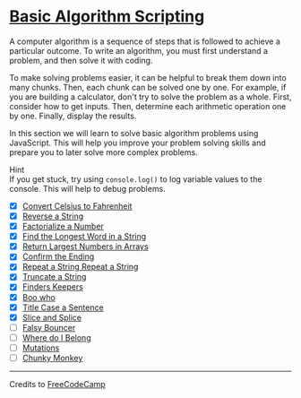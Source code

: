# [Basic Algorithm Scripting](https://learn.freecodecamp.org/javascript-algorithms-and-data-structures/basic-algorithm-scripting)

A computer algorithm is a sequence of steps that is followed to achieve a particular outcome. To write an algorithm, you must first understand a problem, and then solve it with coding.

To make solving problems easier, it can be helpful to break them down into many chunks. Then, each chunk can be solved one by one. For example, if you are building a calculator, don't try to solve the problem as a whole. First, consider how to get inputs. Then, determine each arithmetic operation one by one. Finally, display the results.

In this section we will learn to solve basic algorithm problems using JavaScript. This will help you improve your problem solving skills and prepare you to later solve more complex problems.

Hint  
If you get stuck, try using `console.log()` to log variable values to the console. This will help to debug problems.

- [x] [Convert Celsius to Fahrenheit](01-convert-celsius-to-fahrenheit.md)
- [x] [Reverse a String](02-reverse-a-string.md)
- [x] [Factorialize a Number](03-factorialize-a-number.md)
- [x] [Find the Longest Word in a String](04-find-the-longest-word-in-a-string.md)
- [x] [Return Largest Numbers in Arrays](05-return-largest-numbers-in-arrays.md)
- [x] [Confirm the Ending](06-confirm-the-ending.md)
- [x] [Repeat a String Repeat a String](07-repeat-a-string-repeat-a-string.md)
- [x] [Truncate a String](08-truncate-a-string.md)
- [x] [Finders Keepers](09-finders-keepers.md)
- [x] [Boo who](10-boo-who.md)
- [x] [Title Case a Sentence](11-title-case-a-sentence.md)
- [x] [Slice and Splice](12-slice-and-splice.md)
- [ ] [Falsy Bouncer](13-falsy-bouncer.md)
- [ ] [Where do I Belong](14-where-do-i-belong.md)
- [ ] [Mutations](15-mutations.md)
- [ ] [Chunky Monkey](16-chunky-monkey.md)

---

Credits to [FreeCodeCamp](https://www.freecodecamp.org/)